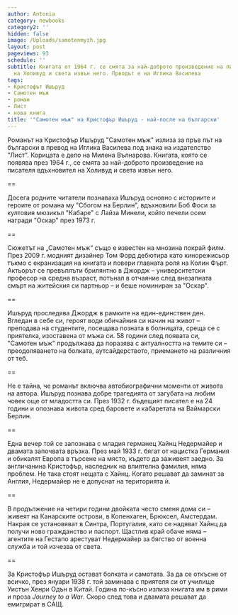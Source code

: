 ```yaml
---
author: Antonia
category: newbooks
category2: ''
hidden: false
image: /Uploads/samotenmyzh.jpg
layout: post
pageviews: 93
schedule: ''
subtitle: Книгата от 1964 г. се смята за най-доброто произведение на писателя вдъхновител
  на Холивуд и света извън него. Прводът е на Иглика Василева
tags:
- Кристофът Ишъруд
- Самотен мъж
- роман
- Лист
- нова книга
title: '"Самотен мъж" на Кристофър Ишъруд - най-после на български'
---
```


Романът на Кристофър Ишъруд "Самотен мъж" излиза за пръв път на български в превод на Иглика Василева под знака на издателство "Лист". Корицата е дело на Милена Вълнарова. Книгата, която се появява през 1964 г., се смята за най-доброто произведение на писателя вдъхновител на Холивуд и света извън него. 

\==

Досега родните читатели познаваха Ишъруд основно с историите и героите от романа му "Сбогом на Берлин", вдъхновили Боб Фоси за култовия мюзикъл "Кабаре" с Лайза Минели, който печели осем награди "Оскар" през 1973 г.

\==

Сюжетът на „Самотен мъж“ също е известен на мнозина покрай филм. През 2009 г. модният дизайнер Том Форд дебютира като кинорежисьор тъкмо с екранизация на книгата и повери главната роля на Колин Фърт. Актьорът се превъплъти брилянтно в Джордж – университетски професор на средна възраст, потънал в отчаяние след внезапната смърт на житейския си партньор – и беше номиниран за "Оскар". 

\==

Ишъруд проследява Джордж в рамките на един-единствен ден. Вгледан в себе си, героят води обичайния си начин на живот – преподава на студентите, посещава позната в болницата, среща се с приятелка, изоставена от мъжа си. 58 години след появата си, "Самотен мъж" продължава да поразява с актуалността на темите си – преодоляването на болката, аутсайдерството, приемането на различния от теб. 

\==

Не е тайна, че романът включва автобиографични моменти от живота на автора. Ишъруд познава добре трагедията от загубата на любим човек още от младостта си. През 1932 г. бъдещият писател е на 24 години и опознава живота сред баровете и кабаретата на Ваймарски Берлин. 

\==

Една вечер той се запознава с младия германец Хайнц Недермайер и двамата започвата връзка. През май 1933 г. бягат от нацистка Германия и обикалят Европа в търсене на място, където да заживеят заедно. За англичанина Кристофър, наследник на влиятелна фамилия, няма проблем. Не така стоят нещата с Хайнц. Когато решават да заминат за Англия, Недермайер не е допуснат на територията ѝ. 

\==

В продължение на четири години двойката често сменя дома си – живеят на Канарските острови, в Копенхаген, Брюксел, Амстердам. Накрая се установяват в Синтра, Португалия, като се надяват Хайнц да получи ново гражданство и паспорт. Щастлив край обаче няма – агентите на Гестапо арестуват Недермайер за бягство от военна служба и той изчезва от света.

\==

За Кристофър Ишъруд остават болката и самотата. За да се откъсне от всичко, през януари 1938 г. той заминава с приятеля си от училище Уистън Хенри Одън в Китай. Година по-късно излиза книгата им в рими и проза *Journey to a War*. Скоро след това и двамата решават да емигрират в САЩ.